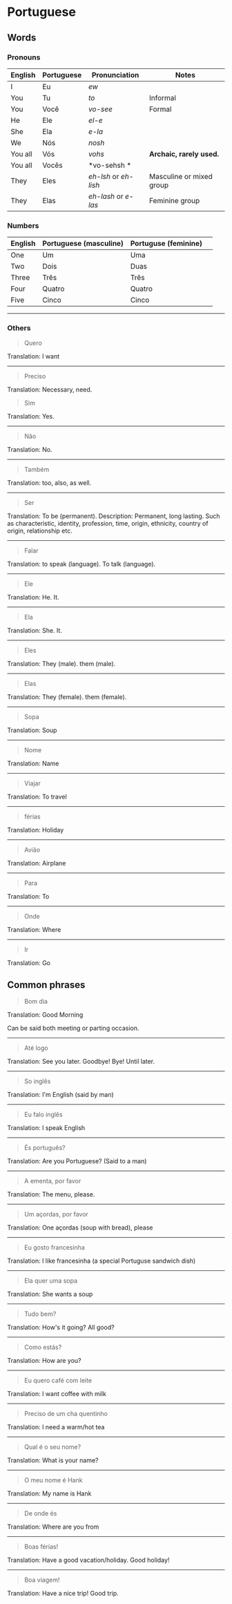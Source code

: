 # Portuguese

## Words

### Pronouns


| English | Portuguese | Pronunciation         | Notes                     |
| ------- | ---------- | --------------------- | ------------------------- |
| I       | Eu         | *ew*                  |                           |
| You     | Tu         | *to*                  | Informal                  |
| You     | Você       | *vo-see*              | Formal                    |
| He      | Ele        | *el-e*                |                           |
| She     | Ela        | *e-la*                |                           |
| We      | Nós        | *nosh*                |                           |
| You all | Vós        | *vohs*                | **Archaic, rarely used.** |
| You all | Vocês      | *vo-sehsh *           |                           |
| They    | Eles       | *eh-lsh* or *eh-lish* | Masculine or mixed group  |
| They    | Elas       | *eh-lash* or *e-las*  | Feminine group            |


### Numbers

| English  | Portuguese (masculine)  | Portuguse (feminine)  |  |
|---|---|---|---|
| One   | Um  | Uma  |   |
| Two   | Dois  | Duas  |   |
| Three   | Três  | Três  |   |
| Four   | Quatro  | Quatro  |   |
| Five   | Cinco  | Cinco  |   |

---

### Others

> Quero

Translation: I want

---

> Preciso

Translation: Necessary, need.


> Sim

Translation: Yes.

--- 


> Não

Translation: No.

---

> Também

Translation: too, also, as well.

---

> Ser

Translation: To be (permanent).
Description: Permanent, long lasting. Such as characteristic, identity, profession, time, origin, ethnicity, country of origin, relationship etc.

---


> Falar

Translation: to speak (language). To talk (language).

---

> Ele

Translation: He. It.

---

> Ela

Translation: She. It.

---

> Eles

Translation: They (male). them (male).

---

> Elas

Translation: They (female). them (female).

---

> Sopa

Translation: Soup

---

> Nome

Translation: Name

---

> Viajar

Translation: To travel

---

> férias

Translation: Holiday

---

> Avião

Translation: Airplane

---

> Para

Translation: To

---

> Onde

Translation: Where

---

> Ir

Translation: Go


## Common phrases

> Bom dia

Translation: Good Morning

Can be said both meeting or parting occasion.

---

> Até logo

Translation: See you later. Goodbye! Bye! Until later.

---

> So inglês

Translation: I'm English (said by man)

---

> Eu falo inglês

Translation: I speak English

---

> És português?

Translation: Are you Portuguese? (Said to a man)

---

> A ementa, por favor

Translation: The menu, please.

---

> Um açordas, por favor

Translation: One açordas (soup with bread), please

---

> Eu gosto francesinha

Translation: I like francesinha (a special Portuguse sandwich dish)


---

> Ela quer uma sopa

Translation: She wants a soup

---

> Tudo bem?

Translation: How's it going? All good?

---

> Como estás?

Translation: How are you?

---

> Eu quero café com leite

Translation: I want coffee with milk

---

> Preciso de um cha quentinho

Translation: I need a warm/hot tea

---

> Qual é o seu nome?

Translation: What is your name?

---

> O meu nome é Hank

Translation: My name is Hank

---

> De onde és

Translation: Where are you from

---

> Boas férias!

Translation: Have a good vacation/holiday. Good holiday!

---

> Boa viagem!

Translation: Have a nice trip! Good trip.